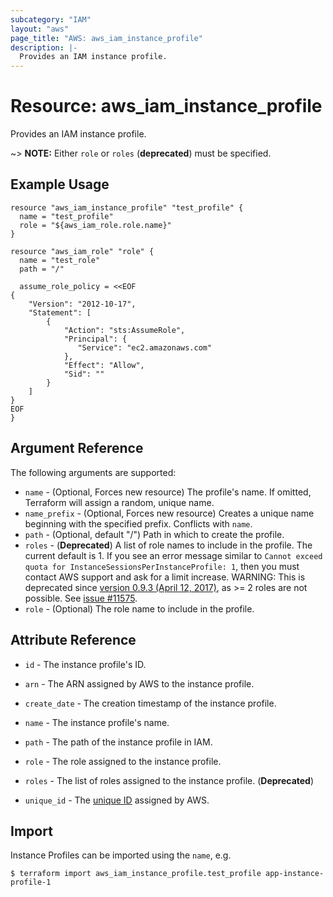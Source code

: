 ```yaml
---
subcategory: "IAM"
layout: "aws"
page_title: "AWS: aws_iam_instance_profile"
description: |-
  Provides an IAM instance profile.
---
```


# Resource: aws_iam_instance_profile

Provides an IAM instance profile.

~> **NOTE:** Either `role` or `roles` (**deprecated**) must be specified.

## Example Usage

```hcl
resource "aws_iam_instance_profile" "test_profile" {
  name = "test_profile"
  role = "${aws_iam_role.role.name}"
}

resource "aws_iam_role" "role" {
  name = "test_role"
  path = "/"

  assume_role_policy = <<EOF
{
    "Version": "2012-10-17",
    "Statement": [
        {
            "Action": "sts:AssumeRole",
            "Principal": {
               "Service": "ec2.amazonaws.com"
            },
            "Effect": "Allow",
            "Sid": ""
        }
    ]
}
EOF
}
```

## Argument Reference

The following arguments are supported:

* `name` - (Optional, Forces new resource) The profile's name. If omitted, Terraform will assign a random, unique name.
* `name_prefix` - (Optional, Forces new resource) Creates a unique name beginning with the specified prefix. Conflicts with `name`.
* `path` - (Optional, default "/") Path in which to create the profile.
* `roles` - (**Deprecated**)
A list of role names to include in the profile.  The current default is 1.  If you see an error message similar to `Cannot exceed quota for InstanceSessionsPerInstanceProfile: 1`, then you must contact AWS support and ask for a limit increase.
 WARNING: This is deprecated since [version 0.9.3 (April 12, 2017)](https://github.com/hashicorp/terraform/blob/master/CHANGELOG.md#093-april-12-2017), as >= 2 roles are not possible. See [issue #11575](https://github.com/hashicorp/terraform/issues/11575).
* `role` - (Optional) The role name to include in the profile.

## Attribute Reference

* `id` - The instance profile's ID.
* `arn` - The ARN assigned by AWS to the instance profile.
* `create_date` - The creation timestamp of the instance profile.
* `name` - The instance profile's name.
* `path` - The path of the instance profile in IAM.
* `role` - The role assigned to the instance profile.
* `roles` - The list of roles assigned to the instance profile. (**Deprecated**)
* `unique_id` - The [unique ID][1] assigned by AWS.

  [1]: https://docs.aws.amazon.com/IAM/latest/UserGuide/Using_Identifiers.html#GUIDs


## Import

Instance Profiles can be imported using the `name`, e.g.

```
$ terraform import aws_iam_instance_profile.test_profile app-instance-profile-1
```

